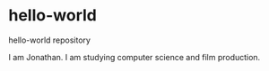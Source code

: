 # hello-world
hello-world repository

I am Jonathan. I am studying computer science and film production.

